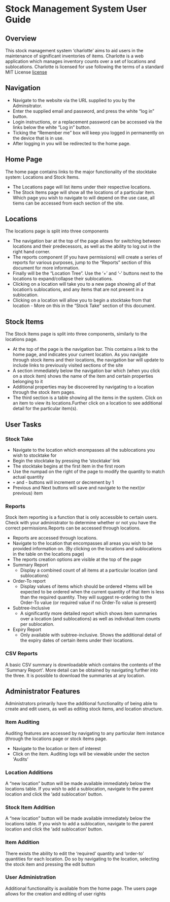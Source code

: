 # Stock Management System User Guide

## Overview
This stock management system ‘charlotte’ aims to aid users in the maintenance of significant inventories of items. Charlotte is a web application which manages inventory counts over a set of locations and sublocations. 
Charlotte is licensed for use following the terms of a standard MIT License [license](LICENSE)

## Navigation
* Navigate to the website via the URL supplied to you by the Adminsitrator.
* Enter the supplied email and password, and press the white “log in” button.
* Login instructions, or a replacement password can be accessed via the links below the white “Log in” button.
* Ticking the “Remember me” box will keep you logged in permanently on the device that is in use.
* After logging in you will be redirected to the home page.

## Home Page
The home page contains links to the major functionality of the stocktake system: Locations and Stock Items. 
* The Locations page will list items under their respective locations.
* The Stock Items page will show all the locations of a particular item. 
Which page you wish to navigate to will depend on the use case, all tiems can be accessed from each section of the site.

## Locations
The locations page is split into three components
* The navigation bar at the top of the page allows for switching between locations and their predecessors, as well as the ability to log out in the right hand corner.
* The reports component (if you have permissions) will create a series of reports for various purposes, jump to the “Reports” section of this document for more information.
* Finally will be the “Location Tree”. Use the ‘+’ and ‘-’ buttons next to the locations to expand/collapse their sublocations.
 * Clicking on a location will take you to a new page showing all of that location’s sublocations, and any items that are not present in a sublocation. 
 * Clicking on a location will allow you to begin a stocktake from that location - More on this in the “Stock Take” section of this document. 
 
## Stock Items
The Stock Items page is split into three components, similarly to the locations page. 
* At the top of the page is the navigation bar. This contains a link to the home page, and indicates your current location. As you navigate through stock items and their locations, the navigation bar will update to include links to previously visited sections of the site
* A section immediately below the navigation bar which (when you click on a stock item) shows the name of the item and certain properties belonging to it
 * Additional properties may be discovered by navigating to a location through the stock item pages. 
* The third section is a table showing all the items in the system. Click on an item to view its locations.Further click on a location to see additional detail for the particular item(s).

## User Tasks
### Stock Take
* Navigate to the location which enompasses all the sublocations you wish to stocktake for
* Begin the stocktake by pressing the ‘stocktake’ link
* The stocktake begins at the first item in the first room
* Use the numpad on the right of the page to modify the quantity to match actual quantity
* ``+`` and - buttons will increment or decrement by 1
* Previous and Next buttons will save and navigate to the next(or previous) item

### Reports
Stock Item reporting is a function that is only accessible to certain users. Check with your administrator to determine whether or not you have the correct permissions.Reports can be accessed through locations.
* Reports are accessed through locations. 
* Navigate to the location that encompasses all areas you wish to be provided information on. (By clicking on the locations and sublocations in the table on the locations page)
* The reports creation options are visible at the top of the page
* Summary Report
  * Display a combined count of all items at a particular location (and sublocations)
* Order-To report
  * Display values of items which should be ordered
    *Items will be expected to be ordered when the current quantity of that item is less than the required quantity. They will suggest re-ordering to the Order-To value (or required value if no Order-To value is present)
* Subtree-Inclusive
  * A significantly more detailed report which shows item summaries over a location (and sublocations) as well as individual item counts per sublocation. 
* Expiry Report
  * Only available with subtree-inclusive. Shows the additional detail of the expiry dates of certain items under their locations. 
  
### CSV Reports
A basic CSV summary is downloadable which contains the contents of the 'Summary Report'. More detail can be obtained by navigating further into the three. It is possible to download the summaries at any location.

## Administrator Features
Administrators primarily have the additional functionality of being able to create and edit users, as well as editing stock items, and location structure. 

### Item Auditing
Auditing features are accessed by navigating to any particular item instance (through the locations page or stock items page.
* Navigate to the location or item of interest
* Click on the item. Auditing logs will be viewable under the secton 'Audits'

### Location Additions
A “new location” button will be made available immediately below the locations table. If you wish to add a sublocation, navigate to the parent location and click the ‘add sublocation’ button.

### Stock Item Addition
A “new location” button will be made available immediately below the locations table. If you wish to add a sublocation, navigate to the parent location and click the ‘add sublocation’ button.

### Item Addition
There exists the ability to edit the ‘required’ quantity and ‘order-to’ quantities for each location. Do so by navigating to the location, selecting the stock item and pressing the edit button

### User Administration
Additional functionality is available from the home page. The users page allows for the creation and editing of user rights 

